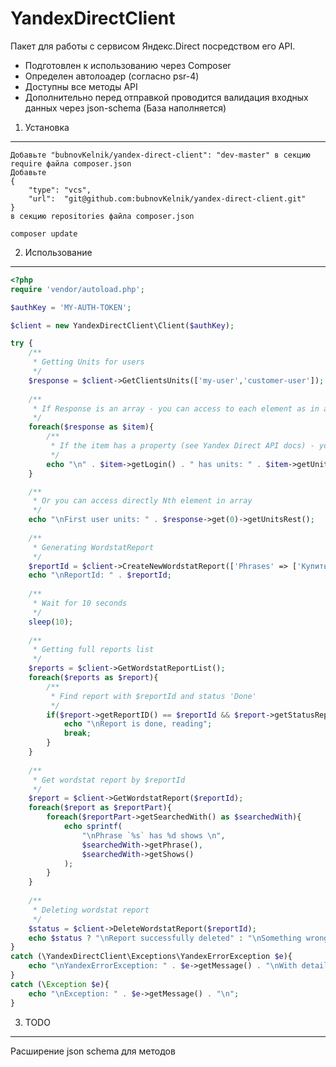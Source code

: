 # YandexDirectClient

Пакет для работы с сервисом Яндекс.Direct посредством его API.

* Подготовлен к использованию через Composer
* Определен автолоадер (согласно psr-4)
* Доступны все методы API
* Дополнительно перед отправкой проводится валидация входных данных через json-schema (База наполняется)

1) Установка
----------------------------------

    Добавьте "bubnovKelnik/yandex-direct-client": "dev-master" в секцию require файла composer.json
    Добавьте 
    {
        "type": "vcs",
        "url":  "git@github.com:bubnovKelnik/yandex-direct-client.git"
    }
    в секцию repositories файла composer.json
    
    composer update

2) Использование
-------------------------------------
```php
<?php
require 'vendor/autoload.php';

$authKey = 'MY-AUTH-TOKEN';

$client = new YandexDirectClient\Client($authKey);

try {
    /**
     * Getting Units for users
     */
    $response = $client->GetClientsUnits(['my-user','customer-user']);
    
    /**
     * If Response is an array - you can access to each element as in array
     */
    foreach($response as $item){
        /**
         * If the item has a property (see Yandex Direct API docs) - you can access it by getter
         */
        echo "\n" . $item->getLogin() . " has units: " . $item->getUnitsRest();
    }

    /**
     * Or you can access directly Nth element in array
     */
    echo "\nFirst user units: " . $response->get(0)->getUnitsRest();
    
    /**
     * Generating WordstatReport
     */
    $reportId = $client->CreateNewWordstatReport(['Phrases' => ['Купить холодильник', 'Холодильники недорого']]);
    echo "\nReportId: " . $reportId;
    
    /**
     * Wait for 10 seconds
     */
    sleep(10);
    
    /**
     * Getting full reports list
     */
    $reports = $client->GetWordstatReportList();
    foreach($reports as $report){
        /**
         * Find report with $reportId and status 'Done'
         */
        if($report->getReportID() == $reportId && $report->getStatusReport() === 'Done'){
            echo "\nReport is done, reading";
            break;
        }
    }
    
    /**
     * Get wordstat report by $reportId
     */
    $report = $client->GetWordstatReport($reportId);
    foreach($report as $reportPart){
        foreach($reportPart->getSearchedWith() as $searchedWith){
            echo sprintf(
                "\nPhrase `%s` has %d shows \n", 
                $searchedWith->getPhrase(), 
                $searchedWith->getShows()
            );
        }
    }
    
    /**
     * Deleting wordstat report
     */
    $status = $client->DeleteWordstatReport($reportId);
    echo $status ? "\nReport successfully deleted" : "\nSomething wrong...";
}
catch (\YandexDirectClient\Exceptions\YandexErrorException $e){
    echo "\nYandexErrorException: " . $e->getMessage() . "\nWith details: " . $e->getErrorDetail() . "\n";
}
catch (\Exception $e){
    echo "\nException: " . $e->getMessage() . "\n";
}
```

3) TODO
-------------------------------------

Расширение json schema для методов